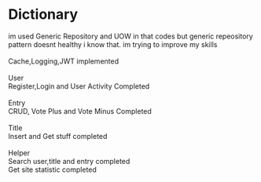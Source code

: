 # Dictionary


im used Generic Repository and UOW in that codes but generic repeository pattern doesnt healthy i know that. im trying to improve my skills
<br><br>
Cache,Logging,JWT implemented<br><br>
User<br>
Register,Login and User Activity Completed<br><br>
Entry<br>
CRUD, Vote Plus and Vote Minus Completed<br><br>
Title<br>
Insert and Get stuff completed<br><br>
Helper<br>
Search user,title and entry completed<br>
Get site statistic completed<br>
